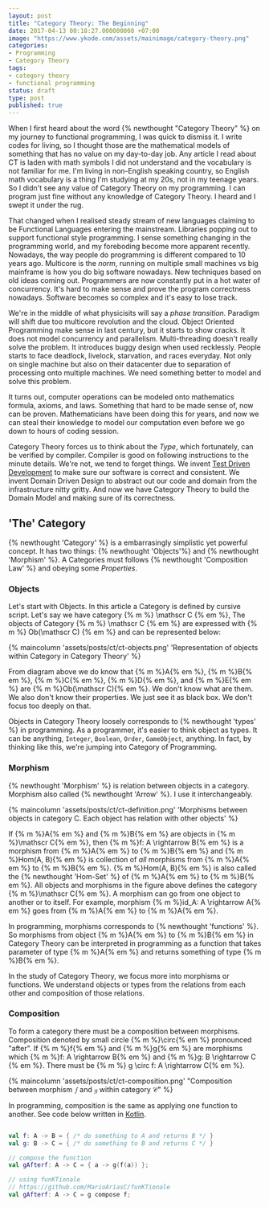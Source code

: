 ```yaml
---
layout: post
title: "Category Theory: The Beginning" 
date: 2017-04-13 00:18:27.000000000 +07:00
image: "https://www.ykode.com/assets/mainimage/category-theory.png"
categories:
- Programming
- Category Theory
tags:
- category theory
- functional programming
status: draft
type: post
published: true
---
```


When I first heard about the word {% newthought "Category Theory" %} on my journey to functional programming,
I was quick to dismiss it. I write codes for living, so I thought those are the mathematical models of
something that has no value on my day-to-day job. Any article I read about CT is laden with math symbols I did
not understand and the vocabulary is not familiar for me. I'm living in non-English speaking country, so
English math vocabulary is a thing I'm studying at my 20s, not in my teenage years. So I didn't see any value
of Category Theory on my programming. I can program just fine without any knowledge of Category Theory. I
heard and I swept it under the rug.

That changed when I realised steady stream of new languages claiming to be Functional Languages entering the
mainstream. Libraries popping out to support functional style programming. I sense something changing in the
programming world, and my foreboding become more apparent recently. Nowadays, the way people do programming is
different compared to 10 years ago. Multicore is the *norm*, running on multiple small machines vs big
mainframe is how you do big software nowadays. New techniques based on old ideas coming out. Programmers are
now constantly put in a hot water of concurrency. It's hard to make sense and prove the program correctness
nowadays. Software becomes so complex and it's easy to lose track.

<!--more-->

We're in the middle of what physicisits will say a _phase transition_. Paradigm will shift due too multicore
revolution and the cloud. Object Oriented Programming make sense in last century, but it starts to show
cracks. It does not model concurrency and parallelism. Multi-threading doesn't really solve the problem. It
introduces buggy design when used recklessly. People starts to face deadlock, livelock, starvation, and races
everyday. Not only on single machine but also on their datacenter due to separation of processing onto
multiple machines. We need something better to model and solve this problem.

It turns out, computer operations can be modeled onto mathematics formula, axioms, and laws. Something that
hard to be made sense of, now can be proven. Mathematicians have been doing this for years, and now we can
steal their knowledge to model our computation even before we go down to hours of coding session. 

Category Theory forces us to think about the _Type_, which fortunately, can be verified by compiler. Compiler
is good on following instructions to the minute details. We're not, we tend to forget things. We invent [Test
Driven Development](https://en.wikipedia.org/wiki/Test-driven_development) to make sure our software is
correct and consistent. We invent Domain Driven Design to abstract out our code and domain from the
infrastructure nitty gritty. And now we have Category Theory to build the Domain Model and making sure of its
correctness.

## 'The' Category

{% newthought 'Category' %} is a embarrasingly simplistic yet powerful concept. It has two things: {%
newthought 'Objects'%} and {% newthought 'Morphism' %}. A Categories must follows {% newthought 'Composition
Law' %} and obeying some _Properties_. 

### Objects

Let's start with Objects. In this article a Category is defined by cursive script. Let's say we have category
{% m %} \mathscr C {% em %}, The objects of Category {% m %} \mathscr C {% em %} are expressed with {% m %}
Ob(\mathscr C) {% em %} and can be represented below:

{% maincolumn 'assets/posts/ct/ct-objects.png' 'Representation of objects within Category in Category Theory' %}

From diagram above we do know that {% m %}A{% em %}, {% m %}B{% em %}, {% m %}C{% em %}, {% m %}D{% em %}, and
{% m %}E{% em %} are {% m %}Ob(\mathscr C){% em %}. We don't know what are them. We also don't know their
properties. We just see it as black box. We don't focus too deeply on that.

Objects in Category Theory loosely corresponds to {% newthought 'types' %} in programming. As a programmer,
it's easier to think object as types. It can be anything, `Integer`, `Boolean`, `Order`, `GameObject`,
anything. In fact, by thinking like this, we're jumping into Category of Programming.

### Morphism

{% newthought 'Morphism' %} is relation between objects in a category. Morphism also called {% newthought
'Arrow' %}. I use it interchangeably.

{% maincolumn 'assets/posts/ct/ct-definition.png' 'Morphisms between objects in category C. Each object has
relation with other objects' %}

If {% m %}A{% em %} and {% m %}B{% em %} are objects in {% m %}\mathscr C{% em %}, then {% m %}f: A
\rightarrow B{% em %} is a morphism from {% m %}A{% em %} to {% m %}B{% em %} and {% m %}Hom(A, B){% em %} is
collection of _all_ morphisms from {% m %}A{% em %} to {% m %}B{% em %}. {% m %}Hom(A, B){% em %} is also
called the {% newthought 'Hom-Set' %} of {% m %}A{% em %} to {% m %}B{% em %}. All objects and morphisms in
the figure above defines the category {% m %}\mathscr C{% em %}. A morphism can go from one object to another
or to itself. For example, morphism {% m %}id_A: A \rightarrow A{% em %} goes from {% m %}A{% em %} to {% m
%}A{% em %}.

In programming, morphisms corresponds to {% newthought 'functions' %}. So morphisms from object {% m %}A{% em
%} to {% m %}B{% em %} in Category Theory can be interpreted in programming as a function that takes parameter
of type {% m %}A{% em %} and returns something of type {% m %}B{% em %}.

In the study of Category Theory, we focus more into morphisms or functions. We understand objects or types
from the relations from each other and composition of those relations.

### Composition

To form a category there must be a composition between morphisms. Composition denoted by small circle {% m
%}\circ{% em %} pronounced "after". If {% m %}f{% em %} and {% m %}g{% em %} are morphisms which {% m %}f: A
\rightarrow B{% em %} and {% m %}g: B \rightarrow C {% em %}. There must be {% m %} g \circ f: A \rightarrow
C{% em %}.

{% maincolumn 'assets/posts/ct/ct-composition.png' "Composition between morphism <math><mrow><mi>f</mi></mrow></math> 
and <math><mrow><mi>g</mi></mrow></math> within category 𝒞" %}

In programming, composition is the same as applying one function to another. See code below written in
[Kotlin](https://kotlinlang.org).

```kotlin

val f: A -> B = { /* do something to A and returns B */ }
val g: B -> C = { /* do something to B and returns C */ }

// compose the function
val gAfterf: A -> C = { a -> g(f(a)) };

// using funKTionale 
// https://github.com/MarioAriasC/funKTionale
val gAfterf: A -> C = g compose f;
```
